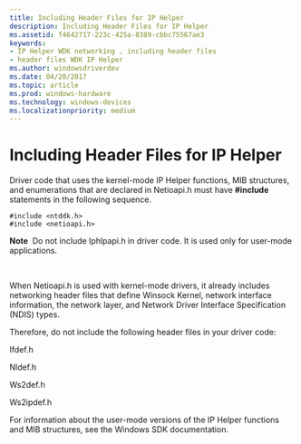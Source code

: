 ```yaml
---
title: Including Header Files for IP Helper
description: Including Header Files for IP Helper
ms.assetid: f4642717-223c-425a-8389-cbbc75567ae3
keywords:
- IP Helper WDK networking , including header files
- header files WDK IP Helper
ms.author: windowsdriverdev
ms.date: 04/20/2017
ms.topic: article
ms.prod: windows-hardware
ms.technology: windows-devices
ms.localizationpriority: medium
---
```


# Including Header Files for IP Helper


Driver code that uses the kernel-mode IP Helper functions, MIB structures, and enumerations that are declared in Netioapi.h must have **\#include** statements in the following sequence.

```
#include <ntddk.h>
#include <netioapi.h>
```

**Note**  Do not include Iphlpapi.h in driver code. It is used only for user-mode applications.

 

When Netioapi.h is used with kernel-mode drivers, it already includes networking header files that define Winsock Kernel, network interface information, the network layer, and Network Driver Interface Specification (NDIS) types.

Therefore, do not include the following header files in your driver code:

Ifdef.h

Nldef.h

Ws2def.h

Ws2ipdef.h

For information about the user-mode versions of the IP Helper functions and MIB structures, see the Windows SDK documentation.

 

 





